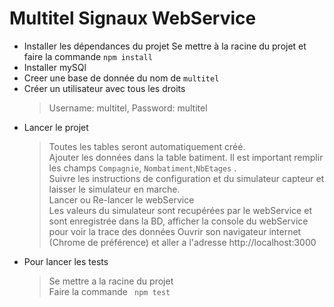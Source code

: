 # Multitel Signaux WebService 
 * Installer les dépendances du projet
  Se mettre à la racine du projet et faire la commande ``` npm install ```
 * Installer mySQl
 * Creer une base de donnée du nom de ```multitel```
 * Créer un utilisateur avec tous les droits
    > Username: multitel, Password: multitel
 * Lancer le projet
   > Toutes les tables seront automatiquement créé.<br/>
   > Ajouter les données dans la table batiment. Il est important remplir les champs ```Compagnie```, ```Nombatiment```,```NbEtages``` .<br/>
   > Suivre les instructions de configuration et du simulateur capteur et laisser le simulateur en marche.<br/>
   > Lancer ou Re-lancer le webService<br/>
   > Les valeurs du simulateur sont recupérées par le webService et sont enregistrée dans la BD, afficher la console du webService pour voir la trace des données
   > Ouvrir son navigateur internet (Chrome de préférence) et aller a l'adresse http://localhost:3000 
* Pour lancer les tests
   >  Se mettre a la racine du projet <br/>
   > Faire la commande ``` npm test```
